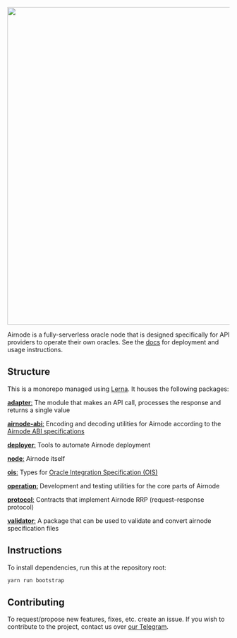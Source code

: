 <p align="center">
  <img src="https://user-images.githubusercontent.com/19530665/93134568-9bc9f580-f6e1-11ea-9a21-d9f5bed74fc7.png" width="720" />
</p>

Airnode is a fully-serverless oracle node that is designed specifically for API providers to operate their own oracles.
See the [docs](https://github.com/api3dao/api3-docs) for deployment and usage instructions.

## Structure

This is a monorepo managed using [Lerna](https://github.com/lerna/lerna).
It houses the following packages:

[**adapter**:](https://github.com/api3dao/airnode/tree/master/packages/adapter) The module that makes an API call, processes the response and returns a single value

[**airnode-abi**:](https://github.com/api3dao/airnode/tree/master/packages/airnode-abi) Encoding and decoding utilities for Airnode according to the [Airnode ABI specifications](https://github.com/api3dao/api3-docs/blob/master/airnode/airnode-abi-specifications.md)

[**deployer**:](https://github.com/api3dao/airnode/tree/master/packages/deployer) Tools to automate Airnode deployment

[**node**:](https://github.com/api3dao/airnode/tree/master/packages/node) Airnode itself

[**ois**:](https://github.com/api3dao/airnode/tree/master/packages/ois) Types for [Oracle Integration Specification (OIS)](https://github.com/api3dao/api3-docs/blob/master/airnode/ois.md)

[**operation**:](https://github.com/api3dao/airnode/tree/master/packages/operation) Development and testing utilities for the core parts of Airnode

[**protocol**:](https://github.com/api3dao/airnode/tree/master/packages/protocol) Contracts that implement Airnode RRP (request–response protocol)

[**validator**:](https://github.com/api3dao/airnode/tree/master/packages/validator) A package that can be used to validate and convert airnode specification files

## Instructions

To install dependencies, run this at the repository root:

```sh
yarn run bootstrap
```

## Contributing

To request/propose new features, fixes, etc. create an issue.
If you wish to contribute to the project, contact us over [our Telegram](https://t.me/API3DAO).
